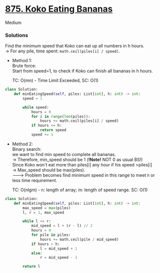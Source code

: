 # [875. Koko Eating Bananas](https://leetcode.com/problems/koko-eating-bananas/description/?envType=study-plan-v2&envId=leetcode-75)

Medium

### Solutions

Find the minimum speed that Koko can eat up all numbers in h hours.\
-> For any pile, time spent: `math.ceil(piles[i] / speed)`.

- Method 1:\
  Brute force:\
  Start from speed=1, to check if Koko can finish all bananas in h hours.
  
  TC: O(mn) - Time Limit Exceeded, SC: O(1)

```python
class Solution:
    def minEatingSpeed(self, piles: List[int], h: int) -> int:
        speed = 1

        while speed:
            hours = 0
            for i in range(len(piles)):
                hours += math.ceil(piles[i] / speed)
            if hours <= h:
                return speed
            speed += 1
```

- Method 2:\
  Binary search:\
  we want to find min speed to complete all bananas.\
  -> Therefore, min_speed should be 1 (**!Note!** NOT 0 as usual BS!)\
  Since Koko won't eat more than piles[i] any hour if his speed >piles[i]\
  -> Max_speed should be max(piles).\
  ---> Problem becomes find minimum speed in this range to meet `h` or less time requirement.

  TC: O(nlgm) - n: length of array; m: length of speed range. SC: O(1)

```python
class Solution:
    def minEatingSpeed(self, piles: List[int], h: int) -> int:
        max_speed = max(piles)
        l, r = 1, max_speed

        while l <= r:
            mid_speed = l + (r - l) // 2
            hours = 0
            for pile in piles:
                hours += math.ceil(pile / mid_speed)
            if hours > h:
                l = mid_speed + 1
            else:
                r = mid_speed - 1

        return l
```
